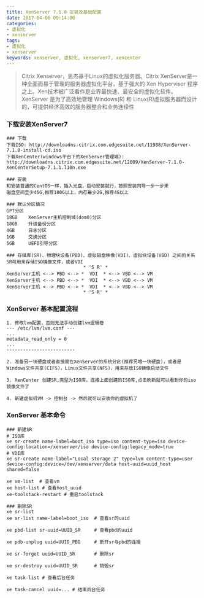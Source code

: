 ```yaml
---
title: XenServer 7.1.0 安装及基础配置
date: 2017-04-06 09:14:00
categories:
- 虚拟化
- xenserver
tags:
- 虚拟化
- xenserver
keywords: xenserver, 虚拟化, xenserver7, xencenter
---
```

> Citrix Xenserver，思杰基于Linux的虚拟化服务器。Citrix XenServer是一种全面而易于管理的服务器虚拟化平台，基于强大的 Xen Hypervisor 程序之上。Xen技术被广泛看作是业界最快速、最安全的虚拟化软件。XenServer 是为了高效地管理 Windows(R) 和 Linux(R)虚拟服务器而设计的，可提供经济高效的服务器整合和业务连续性

<!-- more -->

### 下载安装XenServer7
<pre><code class="language-bash line-numbers">### 下载
下载ISO: http://downloadns.citrix.com.edgesuite.net/11988/XenServer-7.1.0-install-cd.iso
下载XenCenter(windows平台下的XenServer管理端): http://downloadns.citrix.com.edgesuite.net/12009/XenServer-7.1.0-XenCenterSetup-7.1.1.l10n.exe

### 安装
和安装普通的CentOS一样，插入光盘，启动安装就行，按照安装向导一步一步来
磁盘空间至少46G,推荐100G以上，内存最少2G,推荐4G以上

### 默认分区情况
GPT分区
18GB    XenServer主机控制域(dom0)分区
18GB    升级备份分区
4GB     日志分区
1GB     交换分区
5GB     UEFI引导分区

### 存储库(SR)、物理块设备(PBD)、虚拟磁盘映像(VDI)、虚拟块设备(VBD) 之间的关系  SR可用来存储ISO镜像文件，或者VDI
                            * 'S R' * 
XenServer主机 <--> PBD <--> *  VDI  * <--> VBD <--> VM
XenServer主机 <--> PBD <--> *  VDI  * <--> VBD <--> VM
XenServer主机 <--> PBD <--> *  VDI  * <--> VBD <--> VM
                            * 'S R' *
</code></pre>

### XenServer 基本配置流程
<pre><code class="language-bash line-numbers">1. 修改lvm配置，否则无法手动创建lvm逻辑卷
--- /etc/lvm/lvm.conf ---
...
metadata_read_only = 0
...
-------------------------

2. 准备另一块硬盘或者直接就在XenServer的系统分区(推荐另增一块硬盘)，或者是Windows文件共享(CIFS)，Linux文件共享(NFS)，用来存放ISO镜像启动文件

3. XenCenter 创建SR,类型为ISO库，连接上面创建的ISO库,点击刷新就可以看到你的iso镜像文件了

4. 新建虚拟机VM -> 控制台 -> 然后就可以安装你的虚拟机了
</code></pre>

### XenServer 基本命令
<pre><code class="language-bash line-numbers">### 新建SR
# ISO库
xe sr-create name-label=boot_iso type=iso content-type=iso device-config:location=/xenserver/iso device-config:legacy_mode=true
# VDI库
xe sr-create name-label="Local storage 2" type=lvm content-type=user device-config:device=/dev/xenserver/data host-uuid=uuid_host shared=false

xe vm-list  # 查看vm
xe host-list # 查看host_uuid
xe-toolstack-restart # 重启toolstack

### 删除SR
xe sr-list
xe sr-list name-label=boot_iso  # 查看sr的uuid

xe pbd-list sr-uuid=UUID_SR     # 查看pbd的uuid

xe pdb-unplug uuid=UUID_PBD     # 断开sr与pbd的连接

xe sr-forget uuid=UUID_SR       # 删除sr

xe sr-destroy uuid=UUID_SR      # 销毁sr

xe task-list # 查看后台任务

xe task-cancel uuid=... # 结束后台任务
</code></pre>
